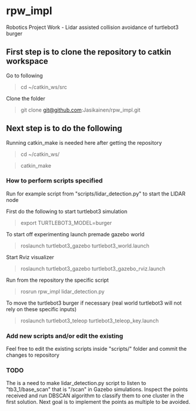 # rpw_impl
Robotics Project Work - Lidar assisted collision avoidance of turtlebot3 burger

## First step is to clone the repository to catkin workspace

Go to following
> cd ~/catkin_ws/src

Clone the folder
> git clone git@github.com:Jasikainen/rpw_impl.git

## Next step is to do the following

Running catkin_make is needed here after getting the repository
> cd ~/catkin_ws/

> catkin_make

### How to perform scripts specified
Run for example script from "scripts/lidar_detection.py" to start the LIDAR node

First do the following to start turtlebot3 simulation
> export TURTLEBOT3_MODEL=burger

To start off experimenting launch premade gazebo world 
> roslaunch turtlebot3_gazebo turtlebot3_world.launch

Start Rviz visualizer
> roslaunch turtlebot3_gazebo turtlebot3_gazebo_rviz.launch

Run from the repository the specific script
> rosrun rpw_impl lidar_detection.py

To move the turtlebot3 burger if necessary (real world turtlebot3 will not rely on these specific inputs)
> roslaunch turtlebot3_teleop turtlebot3_teleop_key.launch
### Add new scripts and/or edit the existing

Feel free to edit the existing scripts inside "scripts/" folder and commit the changes to repository

### TODO

The is a need to make lidar_detection.py script to listen to "tb3_1/base_scan" that is "/scan" in Gazebo simulations. Inspect the points received and run DBSCAN algorithm to classify them to one cluster in the first solution. Next goal is to implement the points as multiple to be avoided.
